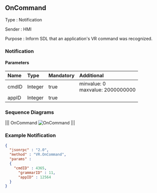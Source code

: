 ## OnCommand

Type
: Notification

Sender
: HMI

Purpose
: Inform SDL that an application's VR command was recognized.

### Notification

#### Parameters

|Name|Type|Mandatory|Additional|
|:---|:---|:--------|:---------|
|cmdID|Integer|true|minvalue: 0<br>maxvalue: 2000000000|
|appID|Integer|true||

### Sequence Diagrams
|||
OnCommand
![OnCommand](./assets/OnCommand.png)
|||

### Example Notification
```json
{
  "jsonrpc" : "2.0",
  "method" : "VR.OnCommand",
  "params" :
  {
    "cmdID" : 4365,
      "grammarID" : 11,
      "appID" : 12564
  }
}
```
